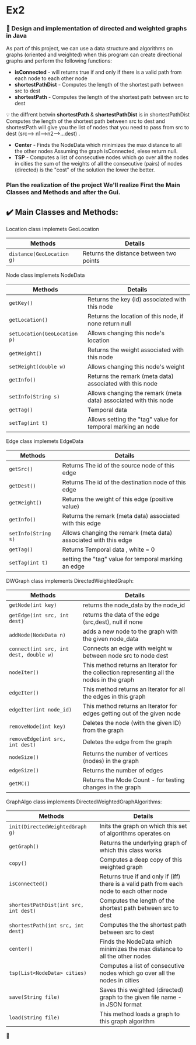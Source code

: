 # **Ex2**
### :pushpin: Design and implementation of directed and weighted graphs in Java 

As part of this project, we can use a data structure and algorithms on graphs (oriented and weighted) when this program can create directional graphs and perform the following functions:

- **isConnected** - will returns true if and only if there is a valid path from each node to each other node
- **shortestPathDist** - Computes the length of the shortest path between src to dest 
- **shortestPath** - Computes the length of the shortest path between src to dest 

:bulb: the diffrent betwin **shortestPath** & **shortestPathDist** is in shortestPathDist Computes the length of the shortest path between src to dest and shortestPath will give you the list of nodes that you need to pass from src to dest (src--> n1-->n2-->...dest) .

- **Center** - Finds the NodeData which minimizes the max distance to all the other nodes Assuming the graph isConnected, elese return null.
- **TSP** - Computes a list of consecutive nodes which go over all the nodes in cities the sum of the weights of all the consecutive (pairs) of nodes (directed) is the "cost" of the solution the lower the better.

 ### Plan the realization of the project We'll realize First the **Main Classes and Methods** and after the Gui. 

## :heavy_check_mark: Main Classes and Methods:

Location class implemets GeoLocation

| Methods  | Details |
| ------------- | ------------- |
| `distance(GeoLocation g)`  | Returns the distance between two points  |

Node class implemets NodeData

| Methods  | Details |
| ------------- | ------------- |
| `getKey()`  |Returns the key (id) associated with this node |
| `getLocation()` | 	Returns the location of this node, if none return null  |
| `setLocation(GeoLocation p)` | 	Allows changing this node's location  |
| `getWeight()` | Returns the weight associated with this node  |
| `setWeight(double w)` | Allows changing this node's weight |
| `getInfo()` | 	Returns the remark (meta data) associated with this node|
| `setInfo(String s)` |Allows changing the remark (meta data) associated with this node |
| `getTag()` |	Temporal data |
| `setTag(int t)` | Allows setting the "tag" value for temporal marking an node  |

Edge class implemets EdgeData

| Methods  | Details |
| ------------- | ------------- |
| `getSrc()`| Returns The id of the source node of this edge |
| `getDest()` | 	Returns The id of the destination node of this edge  |
| `getWeight()` | Returns	the weight of this edge (positive value)  |
| `getInfo()` | Returns the remark (meta data) associated with this edge  |
|`setInfo(String s)`| Allows changing the remark (meta data) associated with this edge |
|` getTag() ` | 	Returns Temporal data , white = 0 |
| `setTag(int t)` |  setting the "tag" value for temporal marking an edge |

DWGraph class implements DirectedWeightedGraph:

| Methods  | Details |
| ------------- | ------------- |
| `getNode(int key)` | returns the node_data by the node_id |
| `getEdge(int src, int dest)`| returns the data of the edge (src,dest), null if none |
| `addNode(NodeData n)`|adds a new node to the graph with the given node_data |
| `connect(int src, int dest, double w)` | Connects an edge with weight w between node src to node dest |
| `nodeIter()` | This method returns an Iterator for the collection representing all the nodes in the graph |
| `edgeIter()` | This method returns an Iterator for all the edges in this graph |
| `edgeIter(int node_id)` |  This method returns an Iterator for edges getting out of the given node |
| `removeNode(int key)` | Deletes the node (with the given ID) from the graph |
| `removeEdge(int src, int dest)` | Deletes the edge from the graph |
| `nodeSize()` | Returns the number of vertices (nodes) in the graph|
| `edgeSize()` | Returns the number of edges |
| `getMC()` | Returns the Mode Count - for testing changes in the graph |

GraphAlgo class implements DirectedWeightedGraphAlgorithms:

| Methods  | Details |
| ------------- | ------------- |
| `init(DirectedWeightedGraph g)` | Inits the graph on which this set of algorithms operates on |
| `getGraph()`| 	Returns the underlying graph of which this class works  |
| `copy()`| Computes a deep copy of this weighted graph  |
| `isConnected()` | Returns true if and only if (iff) there is a valid path from each node to each other node  |
| `shortestPathDist(int src, int dest)` | Computes the length of the shortest path between src to dest |
| `shortestPath(int src, int dest)` | Computes the the shortest path between src to dest|
| `center()` |  Finds the NodeData which minimizes the max distance to all the other nodes |
| `tsp(List<NodeData> cities)` | Computes a list of consecutive nodes which go over all the nodes in cities |
| `save(String file)` |  Saves this weighted (directed) graph to the given file name - in JSON format |
| `load(String file)` |  This method loads a graph to this graph algorithm |

:pushpin:  
